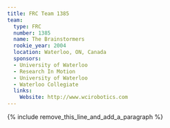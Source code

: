 ```yaml
---
title: FRC Team 1385
team:
  type: FRC
  number: 1385
  name: The Brainstormers
  rookie_year: 2004
  location: Waterloo, ON, Canada
  sponsors:
  - University of Waterloo
  - Research In Motion
  - University of Waterloo
  - Waterloo Collegiate
  links:
    Website: http://www.wcirobotics.com
---
```


{% include remove_this_line_and_add_a_paragraph %}
